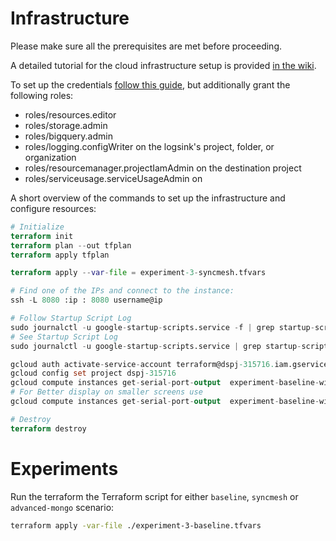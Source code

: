 # Infrastructure

Please make sure all the prerequisites are met before proceeding.

A detailed tutorial for the cloud infrastructure setup is
provided [in the wiki](https://github.com/DSPJ2021/syncmesh/wiki/Cloud-infrastructure-setup).

To set up the
credentials [follow this guide](https://learn.hashicorp.com/tutorials/terraform/google-cloud-platform-build#set-up-gcp),
but additionally grant the following roles:

- roles/resources.editor
- roles/storage.admin
- roles/bigquery.admin
- roles/logging.configWriter on the logsink's project, folder, or organization
- roles/resourcemanager.projectIamAdmin on the destination project
- roles/serviceusage.serviceUsageAdmin on

A short overview of the commands to set up the infrastructure and configure resources:

```terraform
# Initialize
terraform init
terraform plan --out tfplan
terraform apply tfplan

terraform apply --var-file = experiment-3-syncmesh.tfvars

# Find one of the IPs and connect to the instance:
ssh -L 8080 :ip : 8080 username@ip

# Follow Startup Script Log
sudo journalctl -u google-startup-scripts.service -f | grep startup-script
# See Startup Script Log
sudo journalctl -u google-startup-scripts.service | grep startup-script

gcloud auth activate-service-account terraform@dspj-315716.iam.gserviceaccount.com --key-file = "credentials.json"
gcloud config set project dspj-315716
gcloud compute instances get-serial-port-output  experiment-baseline-with-latency-3-test-orchestrator
# For Better display on smaller screens use
gcloud compute instances get-serial-port-output  experiment-baseline-with-latency-9-test-orchestrator | cut -d "]" -f2- | grep startup-script

# Destroy
terraform destroy
```

# Experiments

Run the terraform the Terraform script for either `baseline`, `syncmesh` or `advanced-mongo` scenario:

```bash
terraform apply -var-file ./experiment-3-baseline.tfvars
```

